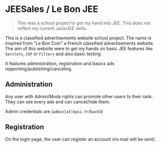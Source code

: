 # JEESales / Le Bon JEE

> This was a school project to get my hand into JEE. This does not reflect my current Java/JEE skills.

This is a classified advertisements website school project. The name is inspired from "Le Bon Coin" a French classified advertisements website.
The aim of this website were to get my hands on basic JEE features like `Servlets`, `JSP` or `Filters` and also basic testing.

It features administration, registration and basics ads repporting/publishing/canceling.

## Administration
Any user with Admin/Mods rights can promote other users to their rank.  
They can see every ads and can cancel/hide them.

Admin credentials are (`admin[at]epsi.fr`/`bach3`)

## Registration
On the login page, the user can register an account (no mail will be sent).
